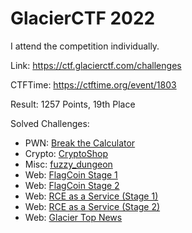 # GlacierCTF 2022

I attend the competition individually.

Link: <https://ctf.glacierctf.com/challenges>

CTFTime: <https://ctftime.org/event/1803>

Result: 1257 Points, 19th Place

Solved Challenges:

- PWN: [Break the Calculator](./pwn/Break%20the%20Calculator.md)
- Crypto: [CryptoShop](./crypto/CryptoShop.md)
- Misc: [fuzzy_dungeon](./misc/fuzzy_dungeon.md)
- Web: [FlagCoin Stage 1](./web/FlagCoin%20Stage%201.md)
- Web: [FlagCoin Stage 2](./web/FlagCoin%20Stage%202.md)
- Web: [RCE as a Service (Stage 1)](./web/RCE%20as%20a%20Service%20(Stage%201).md)
- Web: [RCE as a Service (Stage 2)](./web/RCE%20as%20a%20Service%20(Stage%202).md)
- Web: [Glacier Top News](./web/Glacier%20Top%20News.md)
